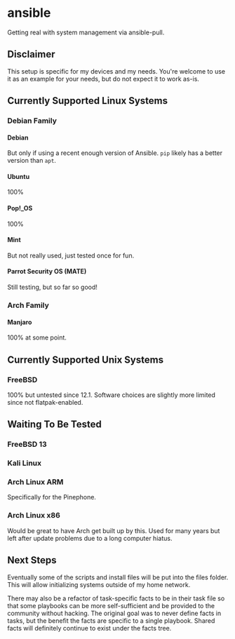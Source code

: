 # ansible
Getting real with system management via ansible-pull.

## Disclaimer
This setup is specific for my devices and my needs. You're welcome to use it as an example for your needs, but do not expect it to work as-is.

## Currently Supported Linux Systems
### Debian Family
#### Debian
But only if using a recent enough version of Ansible. `pip` likely has a better version than `apt`.
#### Ubuntu
100%
#### Pop!_OS
100%
#### Mint
But not really used, just tested once for fun.
#### Parrot Security OS (MATE)
Still testing, but so far so good!

### Arch Family
#### Manjaro
100% at some point.

## Currently Supported Unix Systems
### FreeBSD
100% but untested since 12.1.
Software choices are slightly more limited since not flatpak-enabled.

## Waiting To Be Tested
### FreeBSD 13
### Kali Linux
### Arch Linux ARM 
Specifically for the Pinephone.
### Arch Linux x86
Would be great to have Arch get built up by this. Used for many years but left after update problems due to a long computer hiatus.

## Next Steps
Eventually some of the scripts and install files will be put into the files folder. This will allow initializing systems outside of my home network. 

There may also be a refactor of task-specific facts to be in their task file so that some playbooks can be more self-sufficient and be provided to the community without hacking. The original goal was to never define facts in tasks, but the benefit  the facts are specific to a single playbook. Shared facts will definitely continue to exist under the facts tree.
